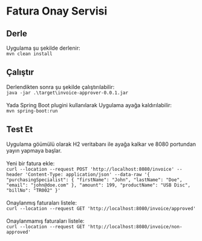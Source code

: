 # Fatura Onay Servisi

## Derle

Uygulama şu şekilde derlenir: <br>
`mvn clean install`

## Çalıştır

Derlendikten sonra şu şekilde çalıştırılabilir: <br>
`java -jar .\target\invoice-approver-0.0.1.jar`<br><br>
Yada Spring Boot plugini kullanılarak Uygulama ayağa kaldırılabilir: <br>
`mvn spring-boot:run`

## Test Et

Uygulama göümülü olarak H2 veritabanı ile ayağa kalkar ve 8080 portundan yayın yapmaya başlar.<br><br>
Yeni bir fatura ekle: <br>
`curl --location --request POST 'http://localhost:8080/invoice'
--header 'Content-Type: application/json'
--data-raw '{
"purchasingSpecialist": {
"firstName": "John",
"lastName": "Doe",
"email": "john@doe.com"
},
"amount": 199,
"productName": "USB Disc",
"billNo": "TR002"
}'` <br><br>
Onaylanmış faturaları listele: <br>
`curl --location --request GET 'http://localhost:8080/invoice/approved'` <br><br>
Onaylanmamış faturaları listele: <br>
`curl --location --request GET 'http://localhost:8080/invoice/non-approved'` <br><br>
